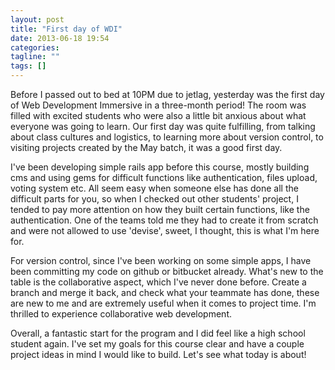 ```yaml
---
layout: post
title: "First day of WDI"
date: 2013-06-18 19:54
categories:
tagline: ""
tags: []
---
```


Before I passed out to bed at 10PM due to jetlag, yesterday was the first day of Web Development Immersive in a three-month period! The room was filled with excited students who were also a little bit anxious about what everyone was going to learn. Our first day was quite fulfilling, from talking about class cultures and logistics, to learning more about version control, to visiting projects created by the May batch, it was a good first day.

I've been developing simple rails app before this course, mostly building cms and using gems for difficult functions like authentication, files upload, voting system etc. All seem easy when someone else has done all the difficult parts for you, so when I checked out other students' project, I tended to pay more attention on how they built certain functions, like the authentication. One of the teams told me they had to create it from scratch and were not allowed to use 'devise', sweet, I thought, this is what I'm here for.

For version control, since I've been working on some simple apps, I have been committing my code on github or bitbucket already. What's new to the table is the collaborative aspect, which I've never done before. Create a branch and merge it back, and check what your teammate has done, these are new to me and are extremely useful when it comes to project time. I'm thrilled to experience collaborative web development.

Overall, a fantastic start for the program and I did feel like a high school student again. I've set my goals for this course clear and have a couple project ideas in mind I would like to build. Let's see what today is about!

